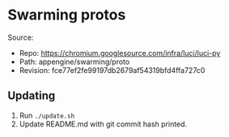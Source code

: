 # Swarming protos

Source:

*   Repo: https://chromium.googlesource.com/infra/luci/luci-py
*   Path: appengine/swarming/proto
*   Revision: fce77ef2fe99197db2679af54319bfd4ffa727c0

## Updating

1.  Run `./update.sh`
1.  Update README.md with git commit hash printed.
